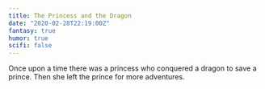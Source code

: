 ```yaml
---
title: The Princess and the Dragon
date: "2020-02-28T22:19:00Z"
fantasy: true
humor: true
scifi: false
---
```


Once upon a time there was a princess who conquered a dragon to save a prince. Then she left the prince for more adventures.
